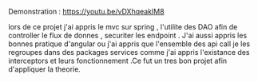 Demonstration : https://youtu.be/vDXhqeakIM8



lors de ce projet j'ai appris le mvc sur spring , l'utilite des  DAO afin de controller le flux de donnes , securiter les endpoint . 
J'ai aussi appris les bonnes pratique d'angular ou j'ai appris que l'ensemble des api call je les regroupes 
dans des packages services comme j'ai appris l'existance des interceptors et leurs fonctionnement .Ce fut un tres bon projet afin d'appliquer la theorie.
